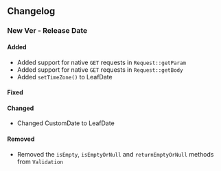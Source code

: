 ## Changelog
### New Ver - Release Date
#### Added
- Added support for native `GET` requests in `Request::getParam`
- Added support for native `GET` requests in `Request::getBody`
- Added `setTimeZone()` to LeafDate


#### Fixed


#### Changed
- Changed CustomDate to LeafDate


#### Removed
- Removed the `isEmpty`, `isEmptyOrNull` and `returnEmptyOrNull` methods from `Validation`